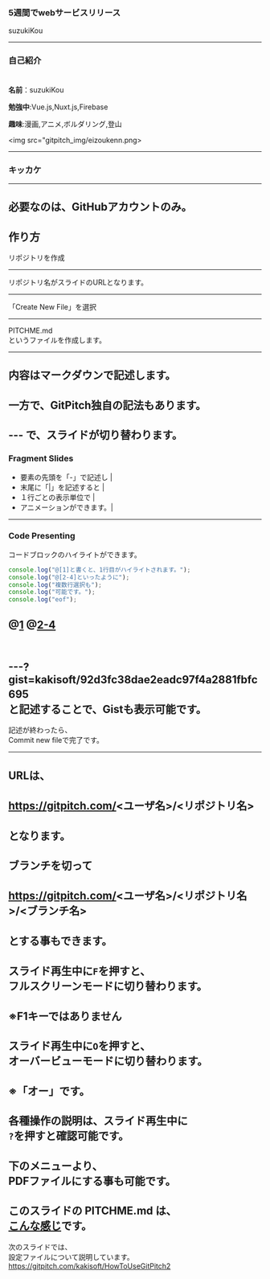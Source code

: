 ### 5週間でwebサービスリリース

suzukiKou

---
### 自己紹介  
　  
**名前**：suzukiKou

**勉強中**:Vue.js,Nuxt.js,Firebase

**趣味**:漫画,アニメ,ボルダリング,登山

<img src="gitpitch_img/eizoukenn.png>


---
### キッカケ
---
必要なのは、GitHubアカウントのみ。
---
作り方
---
リポジトリを作成  

---
リポジトリ名がスライドのURLとなります。  

---
「Create New File」を選択  　

---
PITCHME.md  
というファイルを作成します。  

---
内容はマークダウンで記述します。
---
一方で、GitPitch独自の記法もあります。
---
\-\-\-
で、スライドが切り替わります。
---
### Fragment Slides
- 要素の先頭を「\-」で記述し |
- 末尾に「\|」を記述すると |
- １行ごとの表示単位で     |
- アニメーションができます。|
---
### Code Presenting
コードブロックのハイライトができます。
```js
console.log("@[1]と書くと、1行目がハイライトされます。");
console.log("@[2-4]といったように");
console.log("複数行選択も");
console.log("可能です。");
console.log("eof");
```
@[1](ハイライト行の解説も記述できます。)
@[2-4](コメントは[]の右に記述します。)
---

　  
\-\-\-?gist=kakisoft/92d3fc38dae2eadc97f4a2881fbfc695
　  
と記述することで、Gistも表示可能です。
---
記述が終わったら、  
Commit new fileで完了です。  

---
URLは、   
　  
https://gitpitch.com/<ユーザ名>/<リポジトリ名>  
　   
となります。
---
ブランチを切って  
　  
https://gitpitch.com/<ユーザ名>/<リポジトリ名>/<ブランチ名>  
　  
とする事もできます。
---
スライド再生中に```F```を押すと、  
フルスクリーンモードに切り替わります。  
　  
※F1キーではありません
---
スライド再生中に```O```を押すと、  
オーバービューモードに切り替わります。  
　  
※「オー」です。  
---
各種操作の説明は、スライド再生中に  
```?```を押すと確認可能です。  
---
下のメニューより、  
PDFファイルにする事も可能です。
---
このスライドの PITCHME.md は、     
[こんな感じ](https://github.com/kakisoft/HowToUseGitPitch/blob/master/PITCHME.md.txt)です。
---
次のスライドでは、  
設定ファイルについて説明しています。  
https://gitpitch.com/kakisoft/HowToUseGitPitch2
